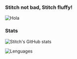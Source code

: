 ### Stitch not bad, Stitch fluffy!
![Hola](https://media.tenor.com/jFYG-wyoP4oAAAAC/stitch-hola.gif)

### Stats
![Stitch's GitHub stats](https://github-readme-stats.vercel.app/api?username=stitcharg&show_icons=true&count_private=true&theme=github_dark&include_all_commits=true&line_height=20)

![Lenguages](https://github-readme-stats.vercel.app/api/top-langs/?username=stitcharg&theme=github_dark&layout=compact)

<!--
**stitcharg/stitcharg** is a ✨ _special_ ✨ repository because its `README.md` (this file) appears on your GitHub profile.

Here are some ideas to get you started:

- 🔭 I’m currently working on ...
- 🌱 I’m currently learning ...
- 👯 I’m looking to collaborate on ...
- 🤔 I’m looking for help with ...
- 💬 Ask me about ...
- 📫 How to reach me: ...
- 😄 Pronouns: ...
- ⚡ Fun fact: ...
-->
